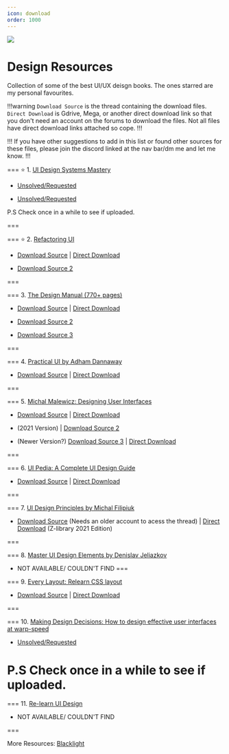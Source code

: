 ```yaml
---
icon: download
order: 1000
---
```

![](../static/designres.png)

# Design Resources

Collection of some of the best UI/UX deisgn books. The ones starred are my personal favourites.

!!!warning `Download Source` is the thread containing the download files. `Direct Download` is Gdrive, Mega, or another direct download link so that you don't need an account on the forums to download the files.
Not all files have direct download links attached so cope.
!!!

!!!
If you have other suggestions to add in this list or found other sources for these files, please join the discord linked at the nav bar/dm me and let me know. 
!!!

=== :star: 1. [UI Design Systems Mastery](https://marinabudarina.gumroad.com/l/mhazm)

- [Unsolved/Requested](https://freesoff.com/t/systems-mastery-ui-design/415409)  

- [Unsolved/Requested](https://tutflix.org/threads/ultimate-ui-design-systems-mastery-ebook.52580) 

P.S Check once in a while to see if uploaded.

===

=== :star: 2. [Refactoring UI](https://www.refactoringui.com/)
- [Download Source]((https://babia.to/threads/refactoring-ui-%E2%80%93-complete-package-video.22252/page-5)) | [Direct Download](https://drive.google.com/drive/folders/1jX2erT8YLoWB6GwTpIgqclp5Oefj2i37) 

- [Download Source 2](https://www.psdly.com/refactoring-ui-complete-package)

===

=== 3. [The Design Manual (770+ pages)](https://uiadrian.gumroad.com/l/design-manual?layout=profile)
- [Download Source](https://babia.to/threads/req-the-design-manual-770-pages-and-free-bonuses.76449/page-2) | [Direct Download]()

- [Download Source 2](https://babia.to/threads/the-design-manual-770-pages-or-android-guide-250-just-needed-the-pdf.71708/)
 
- [Download Source 3](https://tutflix.org/resources/ebook-the-ui-professionals-design-manual-600-pages-and-free-bonuses.7967/)

===

=== 4. [Practical UI by Adham Dannaway](https://www.practical-ui.com/)
- [Download Source](https://tutflix.org/resources/ebook-practical-ui-user-interface-design-book.9575/) | [Direct Download](https://mega.nz/file/kXYQlLAT#UnH00UCYrlFx9FL-Y8t2BZmOguI218skPqA0XUnpmJY)

===

=== 5. [Michal Malewicz: Designing User Interfaces](https://www.designingui.com/)
- [Download Source](https://freesoff.com/t/designing-user-interfaces-hype4academy/356492) | [Direct Download](https://drive.google.com/drive/folders/1feJUT_YLGwdxINxmydtothvXzFBjl8m8)

- (2021 Version) | [Download Source 2](https://tutflix.org/resources/ebook-designing-ui-designing-user-interfaces-2021.4117/) 

- (Newer Version?) [Download Source 3](https://www.wsodownloads.in/michal-malewicz-hype4-academy-designing-user-interfaces/) | [Direct Download](https://mega.nz/folder/f1dg1aLa#Ze6DqzA3WtKjpQ8K5kNFqQ)

===

=== 6. [UI Pedia: A Complete UI Design Guide](https://ui-pedia.com/)
- [Download Source](https://tutflix.org/resources/ui-pedia-a-complete-ui-design-guide.9641/) | [Direct Download](https://www.mediafire.com/file/rpfblp2oe2ukcim/UI_Pedia.zip/file)

===

=== 7. [UI Design Principles by Michal Filipiuk](https://michaelfilipiuk.gumroad.com/l/uiguide)
- [Download Source](https://babia.to/threads/ebook-ui-design-principles-by-michael-filipiuk.63612/) (Needs an older account to acess the thread) | [Direct Download](https://pixeldrain.com/u/jPUNjM4w )  (Z-library 2021 Edition)

===

=== 8. [Master UI Design Elements by Denislav Jeliazkov](https://www.masteruibook.com/) 
- NOT AVAILABLE/ COULDN'T FIND
===

=== 9. [Every Layout: Relearn CSS layout](https://every-layout.dev/)
- [Download Source](https://babia.to/threads/every-layout-relearn-css-layout.75328/) | [Direct Download](https://send.cm/d/HHwB)


===

=== 10. [Making Design Decisions: How to design effective user interfaces at warp-speed](https://uidecisions.com/l/workbook)
- [Unsolved/Requested](https://tutflix.org/threads/making-design-decisions-how-to-design-effective-user-interfaces-at-warp-speed-pdf.53684/)

P.S Check once in a while to see if uploaded.
===

=== 11. [Re-learn UI Design](https://salimdabanca.gumroad.com/l/re-learn-ui-design-ebook)
- NOT AVAILABLE/ COULDN'T FIND

=== 

More Resources: [Blacklight](https://backlight.dev/mastery/)

